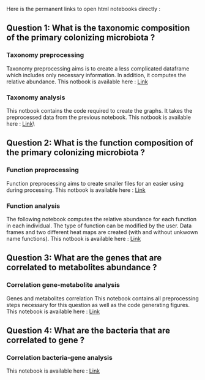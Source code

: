 Here is the permanent links to open html notebooks directly :

## Question 1: What is the taxonomic composition of the primary colonizing microbiota ?

### Taxonomy preprocessing

Taxonomy preprocessing aims is to create a less complicated dataframe which includes only necessary information. In addition, it computes the relative abundance. This notbook is available here : [Link](https://htmlpreview.github.io/?https://github.com/alex-merge/Holopig-data-analysis/blob/main/notebooks/Taxonomic_data_preprocessing.nb.html)

### Taxonomy analysis  

This notbook contains the code required to create the graphs. It takes the preprocessed data from the previous notebook. This notbook is available here : [Link](https://htmlpreview.github.io/?https://github.com/alex-merge/Holopig-data-analysis/blob/main/notebooks/Taxonomic_data_analysis.nb.html)\

## Question 2: What is the function composition of the primary colonizing microbiota ?

### Function preprocessing

Function preprocessing aims to create smaller files for an easier using during processing. This notbook is available here : [Link](https://htmlpreview.github.io/?https://github.com/alex-merge/Holopig-data-analysis/blob/main/notebooks/Metabolic_functions_preprocessing.nb.html)

### Function analysis

The following notebook computes the relative abundance for each function in each individual. The type of function can be modified by the user. Data frames and two different heat maps are created (with and without unkwown name functions). This notbook is available here : [Link](https://htmlpreview.github.io/?https://github.com/alex-merge/Holopig-data-analysis/blob/main/notebooks/Metabolic_functions_analysis.nb.html)

## Question 3: What are the genes that are correlated to metabolites abundance ?

### Correlation gene-metabolite analysis

Genes and metabolites correlation This notebook contains all preprocessing steps necessary for this question as well as the code generating figures. This notebook is available here : [Link](https://htmlpreview.github.io/?https://github.com/alex-merge/Holopig-data-analysis/blob/main/notebooks/Genes_and_metabolites_correlation.nb.html)

## Question 4: What are the bacteria that are correlated to gene ?

### Correlation bacteria-gene analysis

This notebook is available here : [Link](https://htmlpreview.github.io/?https://github.com/alex-merge/Holopig-data-analysis/blob/main/notebooks/.nb.html)
